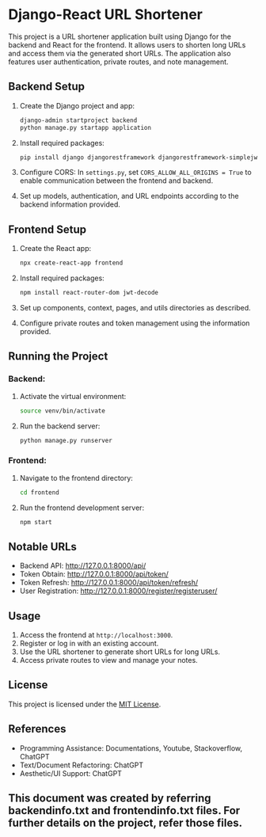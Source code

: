 # Django-React URL Shortener

This project is a URL shortener application built using Django for the backend and React for the frontend. It allows users to shorten long URLs and access them via the generated short URLs. The application also features user authentication, private routes, and note management.

## Backend Setup

1. Create the Django project and app:
   ```bash
   django-admin startproject backend
   python manage.py startapp application
   ```

2. Install required packages:
   ```bash
   pip install django djangorestframework djangorestframework-simplejwt django-cors-headers
   ```

3. Configure CORS:
   In `settings.py`, set `CORS_ALLOW_ALL_ORIGINS = True` to enable communication between the frontend and backend.

4. Set up models, authentication, and URL endpoints according to the backend information provided.

## Frontend Setup

1. Create the React app:
   ```bash
   npx create-react-app frontend
   ```

2. Install required packages:
   ```bash
   npm install react-router-dom jwt-decode
   ```

3. Set up components, context, pages, and utils directories as described.

4. Configure private routes and token management using the information provided.

## Running the Project

### Backend:
1. Activate the virtual environment:
   ```bash
   source venv/bin/activate
   ```

2. Run the backend server:
   ```bash
   python manage.py runserver
   ```

### Frontend:
1. Navigate to the frontend directory:
   ```bash
   cd frontend
   ```

2. Run the frontend development server:
   ```bash
   npm start
   ```

## Notable URLs

- Backend API: http://127.0.0.1:8000/api/
- Token Obtain: http://127.0.0.1:8000/api/token/
- Token Refresh: http://127.0.0.1:8000/api/token/refresh/
- User Registration: http://127.0.0.1:8000/register/registeruser/

## Usage

1. Access the frontend at `http://localhost:3000`.
2. Register or log in with an existing account.
3. Use the URL shortener to generate short URLs for long URLs.
4. Access private routes to view and manage your notes.

## License

This project is licensed under the [MIT License](LICENSE).

## References

- Programming Assistance: Documentations, Youtube, Stackoverflow, ChatGPT
- Text/Document Refactoring: ChatGPT
- Aesthetic/UI Support: ChatGPT

## This document was created by referring backendinfo.txt and frontendinfo.txt files. For further details on the project, refer those files.
